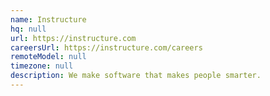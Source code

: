 ```yaml
---
name: Instructure
hq: null
url: https://instructure.com
careersUrl: https://instructure.com/careers
remoteModel: null
timezone: null
description: We make software that makes people smarter.
---
```

